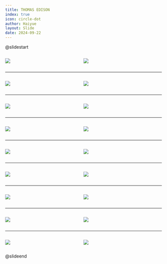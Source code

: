 ```yaml
---
title: THOMAS EDISON
index: true
icon: circle-dot
author: Haiyue
layout: Slide
date: 2024-09-22
---
```

 
@slidestart

<div style="display:flex">
<div style="flex:1">

![](https://raw.githubusercontent.com/yclord/reading/refs/heads/master/english/Level-O/THOMAS%20EDISON/001.webp)
</div>
<div style="flex:1">

![](https://raw.githubusercontent.com/yclord/reading/refs/heads/master/english/Level-O/THOMAS%20EDISON/002.webp)
</div>
</div>

---

<div style="display:flex">
<div style="flex:1">

![](https://raw.githubusercontent.com/yclord/reading/refs/heads/master/english/Level-O/THOMAS%20EDISON/003.webp)
</div>
<div style="flex:1">

![](https://raw.githubusercontent.com/yclord/reading/refs/heads/master/english/Level-O/THOMAS%20EDISON/004.webp)
</div>
</div>

---

<div style="display:flex">
<div style="flex:1">

![](https://raw.githubusercontent.com/yclord/reading/refs/heads/master/english/Level-O/THOMAS%20EDISON/005.webp)
</div>
<div style="flex:1">

![](https://raw.githubusercontent.com/yclord/reading/refs/heads/master/english/Level-O/THOMAS%20EDISON/006.webp)
</div>
</div>

---

<div style="display:flex">
<div style="flex:1">

![](https://raw.githubusercontent.com/yclord/reading/refs/heads/master/english/Level-O/THOMAS%20EDISON/007.webp)
</div>
<div style="flex:1">

![](https://raw.githubusercontent.com/yclord/reading/refs/heads/master/english/Level-O/THOMAS%20EDISON/008.webp)
</div>
</div>

---

<div style="display:flex">
<div style="flex:1">

![](https://raw.githubusercontent.com/yclord/reading/refs/heads/master/english/Level-O/THOMAS%20EDISON/009.webp)
</div>
<div style="flex:1">

![](https://raw.githubusercontent.com/yclord/reading/refs/heads/master/english/Level-O/THOMAS%20EDISON/010.webp)
</div>
</div>

---

<div style="display:flex">
<div style="flex:1">

![](https://raw.githubusercontent.com/yclord/reading/refs/heads/master/english/Level-O/THOMAS%20EDISON/011.webp)
</div>
<div style="flex:1">

![](https://raw.githubusercontent.com/yclord/reading/refs/heads/master/english/Level-O/THOMAS%20EDISON/012.webp)
</div>
</div>

---

<div style="display:flex">
<div style="flex:1">

![](https://raw.githubusercontent.com/yclord/reading/refs/heads/master/english/Level-O/THOMAS%20EDISON/013.webp)
</div>
<div style="flex:1">

![](https://raw.githubusercontent.com/yclord/reading/refs/heads/master/english/Level-O/THOMAS%20EDISON/014.webp)
</div>
</div>

---

<div style="display:flex">
<div style="flex:1">

![](https://raw.githubusercontent.com/yclord/reading/refs/heads/master/english/Level-O/THOMAS%20EDISON/015.webp)
</div>
<div style="flex:1">

![](https://raw.githubusercontent.com/yclord/reading/refs/heads/master/english/Level-O/THOMAS%20EDISON/016.webp)
</div>
</div>

---

<div style="display:flex">
<div style="flex:1">

![](https://raw.githubusercontent.com/yclord/reading/refs/heads/master/english/Level-O/THOMAS%20EDISON/017.webp)
</div>
<div style="flex:1">

![](https://raw.githubusercontent.com/yclord/reading/refs/heads/master/english/Level-O/THOMAS%20EDISON/018.webp)
</div>
</div>

@slideend